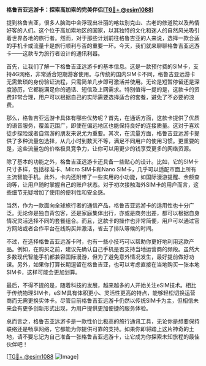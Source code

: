 **格鲁吉亚远游卡：探索高加索的完美伴侣[[TG💪+ @esim1088](https://t.me/s/esim1088)]**

提到格鲁吉亚，很多人脑海中会浮现出壮丽的喀兹别克山、古老的修道院以及热情好客的人们。这个位于高加索地区的国家，以其独特的文化和迷人的自然风光吸引着世界各地的旅行者。然而，对于那些计划前往格鲁吉亚的人来说，选择一款合适的手机卡或流量卡是旅行顺利与否的重要一环。今天，我们就来聊聊格鲁吉亚远游卡——这款专为旅行者设计的通讯利器。

首先，让我们了解一下格鲁吉亚远游卡的基本信息。这是一款预付费的SIM卡，支持4G网络，非常适合短期游客使用。与传统的国内SIM卡不同，格鲁吉亚远游卡无需繁琐的身份验证流程，只需简单几步即可激活并使用。无论是短暂停留还是深度游历，它都能满足你的通话、短信及上网需求。特别值得一提的是，这款卡的资费非常合理，用户可以根据自己的实际需要选择适合的套餐，避免了不必要的浪费。

那么，格鲁吉亚远游卡具体有哪些优势呢？首先，在通话方面，这款卡提供了优质的语音服务，覆盖范围广，即使在偏远地区也能保持良好的连接质量。这对于喜欢徒步探险或者自驾游的朋友来说尤为重要。其次，在流量方面，格鲁吉亚远游卡提供了多种流量包选择，从几小时到数天不等，满足不同用户的使用习惯。更重要的是，这些流量包的价格极具竞争力，让你可以用更少的钱享受更多的网络资源。

除了基本的功能之外，格鲁吉亚远游卡还具备一些贴心的设计。比如，它的SIM卡尺寸多样，包括标准卡、Micro SIM卡和Nano SIM卡，几乎可以适配市面上所有主流智能手机。此外，卡内还附带了一些实用的小功能，如国际漫游提醒、余额查询等，让用户随时掌握自己的账户状态。对于初次接触海外SIM卡的用户而言，这些细节无疑增加了使用的便利性和安全感。

当然，作为一款面向全球旅行者的通信产品，格鲁吉亚远游卡的适用性也十分广泛。无论你是独自背包客，还是家庭集体出行，亦或是商务出差，都可以根据自身情况灵活选择不同的套餐组合。而且，这款卡的操作也非常简便，用户可以通过官方网站或者合作平台在线购买并激活，省去了排队等候的时间。

不过，在选择格鲁吉亚远游卡时，也有一些小技巧可以帮助你更好地利用这款产品。例如，在购买之前，建议先确认自己手机是否支持当地运营商的频段。虽然大多数现代智能手机都兼容国际漫游，但为了避免意外情况发生，最好提前做好功课。另外，如果你打算长期逗留在格鲁吉亚，也可以考虑直接在当地购买一张本地SIM卡，这样可能会更加划算。

最后，不得不提的是，随着科技的发展，越来越多的人开始关注eSIM技术。相比于传统物理SIM卡，eSIM具有体积更小、灵活性更高的特点，能够轻松切换运营商而无需更换实体卡。尽管目前格鲁吉亚远游卡仍然以传统SIM卡为主，但相信未来会有更多创新形式出现，为用户提供更加便捷的服务体验。

总而言之，格鲁吉亚远游卡是一款性价比极高的旅行通讯工具，无论你是想要保持联络还是畅享网络，它都能为你提供可靠的支持。如果你即将踏上这片神奇的土地，请不要忘记为自己准备一张格鲁吉亚远游卡，让它成为你探索未知旅程的最佳伙伴吧！

[[TG💪+ @esim1088](https://t.me/s/esim1088) ![Image](https://i.postimg.cc/4NQfJmqS/Snipaste-2025-05-13-00-14-12.png)]